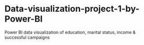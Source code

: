 # Data-visualization-project-1-by-Power-BI
Power BI data visualization of education, marital status, income &amp; successful campaigns
